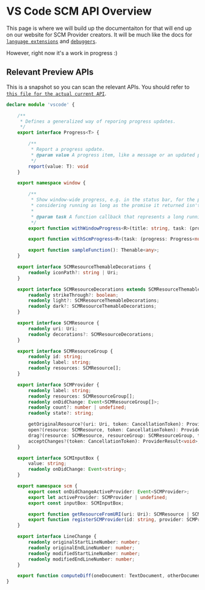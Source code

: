 # VS Code SCM API Overview

This page is where we will build up the documentaiton for that will end up on
our website for SCM Provider creators. It will be much like the docs for
[`language extensions`](http://code.visualstudio.com/docs/extensions/language-support)
and [`debuggers`](http://code.visualstudio.com/docs/extensionAPI/api-debugging).

However, right now it's a work in progress :)

## Relevant Preview APIs

This is a snapshot so you can scan the relevant APIs. You should refer to
[`this file for the actual current API`](https://raw.githubusercontent.com/Microsoft/vscode/master/src/vs/vscode.proposed.d.ts).

```TypeScript
declare module 'vscode' {

	/**
	 * Defines a generalized way of reporing progress updates.
	 */
	export interface Progress<T> {

		/**
		 * Report a progress update.
		 * @param value A progress item, like a message or an updated percentage value
		 */
		report(value: T): void
	}

	export namespace window {

		/**
		 * Show window-wide progress, e.g. in the status bar, for the provided task. The task is
		 * considering running as long as the promise it returned isn't resolved or rejected.
		 *
		 * @param task A function callback that represents a long running operation.
		 */
		export function withWindowProgress<R>(title: string, task: (progress: Progress<string>, token: CancellationToken) => Thenable<R>): Thenable<R>;

		export function withScmProgress<R>(task: (progress: Progress<number>) => Thenable<R>): Thenable<R>;

		export function sampleFunction(): Thenable<any>;
	}

	export interface SCMResourceThemableDecorations {
		readonly iconPath?: string | Uri;
	}

	export interface SCMResourceDecorations extends SCMResourceThemableDecorations {
		readonly strikeThrough?: boolean;
		readonly light?: SCMResourceThemableDecorations;
		readonly dark?: SCMResourceThemableDecorations;
	}

	export interface SCMResource {
		readonly uri: Uri;
		readonly decorations?: SCMResourceDecorations;
	}

	export interface SCMResourceGroup {
		readonly id: string;
		readonly label: string;
		readonly resources: SCMResource[];
	}

	export interface SCMProvider {
		readonly label: string;
		readonly resources: SCMResourceGroup[];
		readonly onDidChange: Event<SCMResourceGroup[]>;
		readonly count?: number | undefined;
		readonly state?: string;

		getOriginalResource?(uri: Uri, token: CancellationToken): ProviderResult<Uri>;
		open?(resource: SCMResource, token: CancellationToken): ProviderResult<void>;
		drag?(resource: SCMResource, resourceGroup: SCMResourceGroup, token: CancellationToken): ProviderResult<void>;
		acceptChanges?(token: CancellationToken): ProviderResult<void>;
	}

	export interface SCMInputBox {
		value: string;
		readonly onDidChange: Event<string>;
	}

	export namespace scm {
		export const onDidChangeActiveProvider: Event<SCMProvider>;
		export let activeProvider: SCMProvider | undefined;
		export const inputBox: SCMInputBox;

		export function getResourceFromURI(uri: Uri): SCMResource | SCMResourceGroup | undefined;
		export function registerSCMProvider(id: string, provider: SCMProvider): Disposable;
	}

	export interface LineChange {
		readonly originalStartLineNumber: number;
		readonly originalEndLineNumber: number;
		readonly modifiedStartLineNumber: number;
		readonly modifiedEndLineNumber: number;
	}

	export function computeDiff(oneDocument: TextDocument, otherDocument: TextDocument): Thenable<LineChange[]>;
}
```
